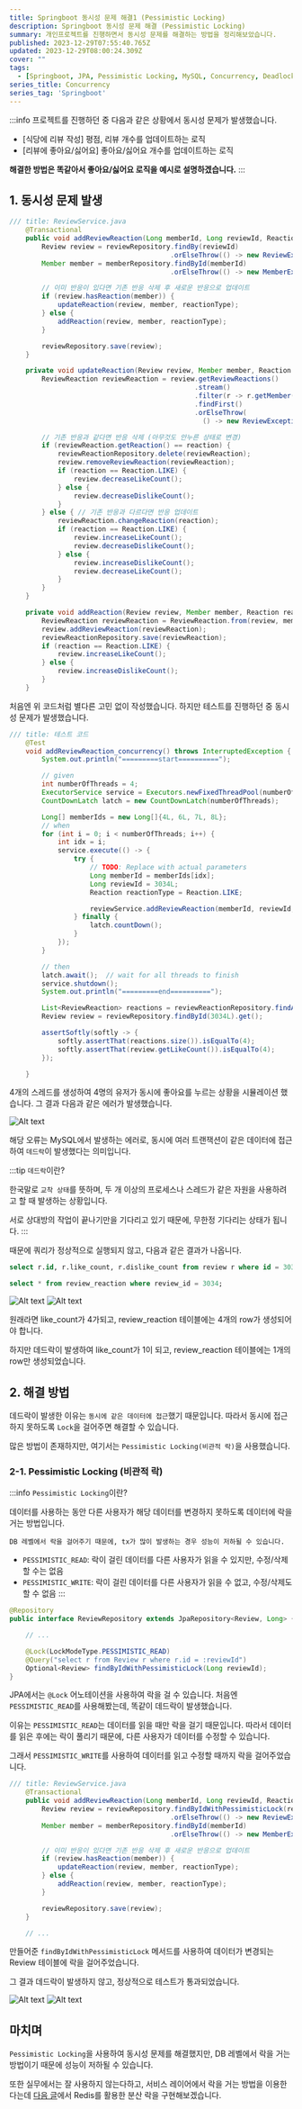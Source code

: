 ```yaml
---
title: Springboot 동시성 문제 해결1 (Pessimistic Locking)
description: Springboot 동시성 문제 해결 (Pessimistic Locking)
summary: 개인프로젝트를 진행하면서 동시성 문제를 해결하는 방법을 정리해보았습니다.
published: 2023-12-29T07:55:40.765Z
updated: 2023-12-29T08:00:24.309Z
cover: ""
tags:
  - [Springboot, JPA, Pessimistic Locking, MySQL, Concurrency, Deadlock]
series_title: Concurrency
series_tag: 'Springboot'
---
```


:::info
프로젝트를 진행하던 중 다음과 같은 상황에서 동시성 문제가 발생했습니다.
- [식당에 리뷰 작성] 평점, 리뷰 개수를 업데이트하는 로직
- [리뷰에 좋아요/싫어요] 좋아요/싫어요 개수를 업데이트하는 로직

__해결한 방법은 똑같아서 좋아요/싫어요 로직을 예시로 설명하겠습니다.__
:::

## 1. 동시성 문제 발생

```java
/// title: ReviewService.java
    @Transactional
    public void addReviewReaction(Long memberId, Long reviewId, Reaction reactionType) {
        Review review = reviewRepository.findBy(reviewId)
                                        .orElseThrow(() -> new ReviewException(NOT_FOUND_REVIEW));
        Member member = memberRepository.findById(memberId)
                                        .orElseThrow(() -> new MemberException(NOT_FOUND_MEMBER));

        // 이미 반응이 있다면 기존 반응 삭제 후 새로운 반응으로 업데이트
        if (review.hasReaction(member)) {
            updateReaction(review, member, reactionType);
        } else {
            addReaction(review, member, reactionType);
        }

        reviewRepository.save(review);
    }

    private void updateReaction(Review review, Member member, Reaction reaction) {
        ReviewReaction reviewReaction = review.getReviewReactions()
                                              .stream()
                                              .filter(r -> r.getMember().getId().equals(member.getId()))
                                              .findFirst()
                                              .orElseThrow(
                                                () -> new ReviewException(NOT_FOUND_REVIEW_REACTION));

        // 기존 반응과 같다면 반응 삭제 (아무것도 안누른 상태로 변경)
        if (reviewReaction.getReaction() == reaction) {
            reviewReactionRepository.delete(reviewReaction);
            review.removeReviewReaction(reviewReaction);
            if (reaction == Reaction.LIKE) {
                review.decreaseLikeCount();
            } else {
                review.decreaseDislikeCount();
            }
        } else { // 기존 반응과 다르다면 반응 업데이트
            reviewReaction.changeReaction(reaction);
            if (reaction == Reaction.LIKE) {
                review.increaseLikeCount();
                review.decreaseDislikeCount();
            } else {
                review.increaseDislikeCount();
                review.decreaseLikeCount();
            }
        }
    }

    private void addReaction(Review review, Member member, Reaction reaction) {
        ReviewReaction reviewReaction = ReviewReaction.from(review, member, reaction);
        review.addReviewReaction(reviewReaction);
        reviewReactionRepository.save(reviewReaction);
        if (reaction == Reaction.LIKE) {
            review.increaseLikeCount();
        } else {
            review.increaseDislikeCount();
        }
    }
```

처음엔 위 코드처럼 별다른 고민 없이 작성했습니다. 하지만 테스트를 진행하던 중 동시성 문제가 발생했습니다.

```java
/// title: 테스트 코드
    @Test
    void addReviewReaction_concurrency() throws InterruptedException {
        System.out.println("=========start==========");

        // given
        int numberOfThreads = 4;
        ExecutorService service = Executors.newFixedThreadPool(numberOfThreads);
        CountDownLatch latch = new CountDownLatch(numberOfThreads);

        Long[] memberIds = new Long[]{4L, 6L, 7L, 8L};
        // when
        for (int i = 0; i < numberOfThreads; i++) {
            int idx = i;
            service.execute(() -> {
                try {
                    // TODO: Replace with actual parameters
                    Long memberId = memberIds[idx];
                    Long reviewId = 3034L;
                    Reaction reactionType = Reaction.LIKE;

                    reviewService.addReviewReaction(memberId, reviewId, reactionType);
                } finally {
                    latch.countDown();
                }
            });
        }

        // then
        latch.await();  // wait for all threads to finish
        service.shutdown();
        System.out.println("=========end==========");

        List<ReviewReaction> reactions = reviewReactionRepository.findAll();
        Review review = reviewRepository.findById(3034L).get();

        assertSoftly(softly -> {
            softly.assertThat(reactions.size()).isEqualTo(4);
            softly.assertThat(review.getLikeCount()).isEqualTo(4);
        });

    }
```

4개의 스레드를 생성하여 4명의 유저가 동시에 좋아요를 누르는 상황을 시뮬레이션 했습니다. 그 결과 다음과 같은 에러가 발생했습니다.

![Alt text](image-2.png)

해당 오류는 MySQL에서 발생하는 에러로, 동시에 여러 트랜잭션이 같은 데이터에 접근하여 `데드락`이 발생했다는 의미입니다.

:::tip
`데드락`이란?

한국말로 `교착 상태`를 뜻하며, 두 개 이상의 프로세스나 스레드가 같은 자원을 사용하려고 할 때 발생하는 상황입니다.

서로 상대방의 작업이 끝나기만을 기다리고 있기 때문에, 무한정 기다리는 상태가 됩니다.
:::

때문에 쿼리가 정상적으로 실행되지 않고, 다음과 같은 결과가 나옵니다.

```sql
select r.id, r.like_count, r.dislike_count from review r where id = 3034;

select * from review_reaction where review_id = 3034;
```

![Alt text](image.png)
![Alt text](image-1.png)

원래라면 like_count가 4가되고, review_reaction 테이블에는 4개의 row가 생성되어야 합니다.

하지만 데드락이 발생하여 like_count가 1이 되고, review_reaction 테이블에는 1개의 row만 생성되었습니다.

## 2. 해결 방법

데드락이 발생한 이유는 `동시에 같은 데이터에 접근`했기 때문입니다. 따라서 동시에 접근하지 못하도록 `Lock`을 걸어주면 해결할 수 있습니다.

많은 방법이 존재하지만, 여기서는 `Pessimistic Locking(비관적 락)`을 사용했습니다.

### 2-1. Pessimistic Locking (비관적 락)

:::info
`Pessimistic Locking`이란?

데이터를 사용하는 동안 다른 사용자가 해당 데이터를 변경하지 못하도록 데이터에 락을 거는 방법입니다.

`DB 레벨에서 락을 걸어주기 때문에, tx가 많이 발생하는 경우 성능이 저하될 수 있습니다.`

- `PESSIMISTIC_READ`: 락이 걸린 데이터를 다른 사용자가 읽을 수 있지만, 수정/삭제할 수는 없음
- `PESSIMISTIC_WRITE`: 락이 걸린 데이터를 다른 사용자가 읽을 수 없고, 수정/삭제도 할 수 없음
:::

```java
@Repository
public interface ReviewRepository extends JpaRepository<Review, Long> {

    // ...

    @Lock(LockModeType.PESSIMISTIC_READ)
    @Query("select r from Review r where r.id = :reviewId")
    Optional<Review> findByIdWithPessimisticLock(Long reviewId);
}
```

JPA에서는 `@Lock` 어노테이션을 사용하여 락을 걸 수 있습니다. 처음엔 `PESSIMISTIC_READ`를 사용해봤는데, 똑같이 데드락이 발생했습니다.

이유는 `PESSIMISTIC_READ`는 데이터를 읽을 때만 락을 걸기 때문입니다. 따라서 데이터를 읽은 후에는 락이 풀리기 때문에, 다른 사용자가 데이터를 수정할 수 있습니다.

그래서 `PESSIMISTIC_WRITE`를 사용하여 데이터를 읽고 수정할 때까지 락을 걸어주었습니다.

```java
/// title: ReviewService.java
    @Transactional
    public void addReviewReaction(Long memberId, Long reviewId, Reaction reactionType) {
        Review review = reviewRepository.findByIdWithPessimisticLock(reviewId)
                                        .orElseThrow(() -> new ReviewException(NOT_FOUND_REVIEW));
        Member member = memberRepository.findById(memberId)
                                        .orElseThrow(() -> new MemberException(NOT_FOUND_MEMBER));

        // 이미 반응이 있다면 기존 반응 삭제 후 새로운 반응으로 업데이트
        if (review.hasReaction(member)) {
            updateReaction(review, member, reactionType);
        } else {
            addReaction(review, member, reactionType);
        }

        reviewRepository.save(review);
    }

    // ...
```

만들어준 `findByIdWithPessimisticLock` 메서드를 사용하여 데이터가 변경되는 Review 테이블에 락을 걸어주었습니다.

그 결과 데드락이 발생하지 않고, 정상적으로 테스트가 통과되었습니다.

![Alt text](image-3.png)
![Alt text](image-4.png)

## 마치며

`Pessimistic Locking`을 사용하여 동시성 문제를 해결했지만, DB 레벨에서 락을 거는 방법이기 때문에 성능이 저하될 수 있습니다.

또한 실무에서는 잘 사용하지 않는다하고, 서비스 레이어에서 락을 거는 방법을 이용한다는데 [다음 글](https://k-devlog.vercel.app/troubleshooting-concurrency2)에서 Redis를 활용한 분산 락을 구현해보겠습니다.
